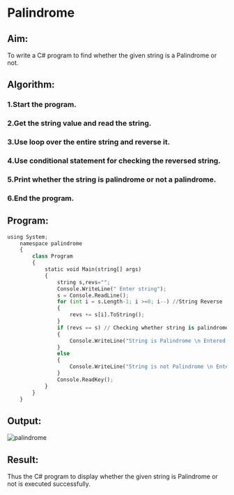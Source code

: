 # Palindrome

## Aim:
To write a C# program to find whether the given string is a Palindrome or not.
## Algorithm:
### 1.Start the program.

### 2.Get the string value and read the string.

### 3.Use loop over the entire string and reverse it.

### 4.Use conditional statement for checking the reversed string.

### 5.Print whether the string is palindrome or not a palindrome.

### 6.End the program.

## Program:
```python
using System;  
    namespace palindrome  
    {  
        class Program  
        {  
            static void Main(string[] args)  
            {  
                string s,revs="";  
                Console.WriteLine(" Enter string");  
                s = Console.ReadLine();  
                for (int i = s.Length-1; i >=0; i--) //String Reverse  
                {  
                    revs += s[i].ToString();  
                }  
                if (revs == s) // Checking whether string is palindrome or not  
                {  
                    Console.WriteLine("String is Palindrome \n Entered String Was {0} and reverse string is {1}", s, revs);  
                }  
                else  
                {  
                    Console.WriteLine("String is not Palindrome \n Entered String Was {0} and reverse string is {1}", s, revs);  
                }  
                Console.ReadKey();  
            }  
        }  
    }
```

## Output:
![palindrome](https://github.com/Leann4468/Palindrome/assets/121165979/12c2b7b6-2995-4123-a50e-11804243fd2f)

## Result:
Thus the C# program to display whether the given string is Palindrome or not is executed successfully.
